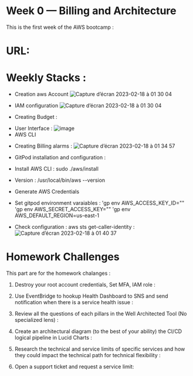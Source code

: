 # Week 0 — Billing and Architecture
This is the first week of the AWS bootcamp : 



#  URL: 





# Weekly Stacks : 

- Creation aws Account 
![Capture d’écran 2023-02-18 à 01 30 04](https://user-images.githubusercontent.com/11331502/219821097-8b150eff-c502-4ed4-9035-09ce85d1aeb1.png)

- IAM configuration 
![Capture d’écran 2023-02-18 à 01 30 04](https://user-images.githubusercontent.com/11331502/219821167-90ad9a2b-d4cf-49bd-a5b2-c2b49bcf9830.png)

- Creating Budget : 
 * User Interface :  ![image](https://user-images.githubusercontent.com/11331502/219821278-5930f47c-0032-4d32-9ac5-958208fda842.png)
 * AWS CLI 

- Creating Billing alarms : 
![Capture d’écran 2023-02-18 à 01 34 57](https://user-images.githubusercontent.com/11331502/219821474-c9eea919-7c67-4477-b7cf-62cccdfd42e8.png)


- GitPod installation and configuration : 
 * Install AWS CLI : sudo ./aws/install
 * Version : /usr/local/bin/aws --version
 * Generate AWS Credentials
 * Set gitpod environment varaiables : 
      'gp env AWS_ACCESS_KEY_ID=""
      'gp env AWS_SECRET_ACCESS_KEY=""
      'gp env AWS_DEFAULT_REGION=us-east-1
      
* Check configuration : aws sts get-caller-identity : 
![Capture d’écran 2023-02-18 à 01 40 37](https://user-images.githubusercontent.com/11331502/219821803-6ece54a8-2a64-4f64-90da-ef74d39d331e.png)






#  Homework Challenges
 This part are for the homework chalanges : 

1. Destroy your root account credentials, Set MFA, IAM role : 



2. Use EventBridge to hookup Health Dashboard to SNS and send notification when there is a service health issue : 



3. Review all the questions of each pillars in the Well Architected Tool (No specialized lens) : 



4. Create an architectural diagram (to the best of your ability) the CI/CD logical pipeline in Lucid Charts : 



5. Research the technical and service limits of specific services and how they could impact the technical path for technical flexibility : 



6. Open a support ticket and request a service limit: 
